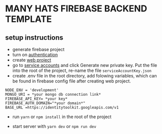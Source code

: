 # MANY HATS FIREBASE BACKEND TEMPLATE

## setup instructions

- generate firebase project
- turn on [authentication](https://console.firebase.google.com/project/_/authentication/providers)
- create [web project](https://console.firebase.google.com/project/_/overview)
- go to [service accounts](https://console.firebase.google.com/project/_/settings/serviceaccounts/adminsdk) and click Generate new private key. Put the file into the root of the project, re-name the file `serviceAccountKey.json`
- create .env file in the root directory, add folowing variables, which can be found in firebase config file after creating web project.

```
NODE_ENV = 'development'
MONGO_URI = *your mongo db connection link*
FIREBASE_API_KEY= *your key*
FIREBASE_AUTH_DOMAIN="*your domain*"
BASE_URL =https://identitytoolkit.googleapis.com/v1
```

- run `yarn` or `npm install` in the root of the project

- start server with `yarn dev` or `npm run dev`

